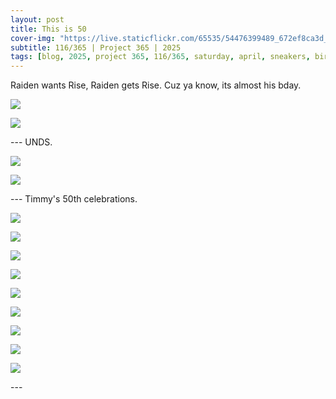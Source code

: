 ```yaml
---
layout: post
title: This is 50
cover-img: "https://live.staticflickr.com/65535/54476399489_672ef8ca3d_h.jpg"
subtitle: 116/365 | Project 365 | 2025
tags: [blog, 2025, project 365, 116/365, saturday, april, sneakers, birthday]
---
```

<style>
  .intro-header.big-img {
    background-position:center; 
  }
</style>
Raiden wants Rise, Raiden gets Rise. Cuz ya know, its almost his bday.
<p class="post-img-wrap">
  <img src="https://live.staticflickr.com/65535/54477258277_a081e51f6e_h.jpg">
</p>
<p class="post-img-wrap">
  <img src="https://live.staticflickr.com/65535/54477258422_fc40393e6b_h.jpg">
</p>
---
UNDS.
<p class="post-img-wrap">
  <img src="https://live.staticflickr.com/65535/54477245697_1066a7295c_h.jpg">
</p>
<p class="post-img-wrap">
  <img src="https://live.staticflickr.com/65535/54478452400_f47f3847a4_h.jpg">
</p>
---
Timmy's 50th celebrations.
<p class="post-img-wrap">
  <img src="https://live.staticflickr.com/65535/54479260015_58b23e0ac4_h.jpg">
</p>
<p class="post-img-wrap">
  <img src="https://live.staticflickr.com/65535/54479107939_fb69f7f9a3_h.jpg">
</p>
<p class="post-img-wrap">
  <img src="https://live.staticflickr.com/65535/54479108059_c5142a1b50_h.jpg">
</p>
<p class="post-img-wrap">
  <img src="https://live.staticflickr.com/65535/54478908381_bc2086647c_h.jpg">
</p>
<p class="post-img-wrap">
  <img src="https://live.staticflickr.com/65535/54479260580_4a22252599_h.jpg">
</p>
<p class="post-img-wrap">
  <img src="https://live.staticflickr.com/65535/54478066942_2e0df1d962_h.jpg">
</p>
<p class="post-img-wrap">
  <img src="https://live.staticflickr.com/65535/54479110479_050230761b_h.jpg">
</p>
<p class="post-img-wrap">
  <img src="https://live.staticflickr.com/65535/54479259850_7461eee297_h.jpg">
</p>
<p class="post-img-wrap">
  <img src="https://live.staticflickr.com/65535/54478907906_c78e491c0a_h.jpg">
</p>
---



